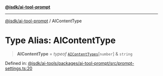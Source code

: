 [**@isdk/ai-tool-prompt**](../README.md)

***

[@isdk/ai-tool-prompt](../globals.md) / AIContentType

# Type Alias: AIContentType

> **AIContentType** = *typeof* [`AIContentTypes`](../variables/AIContentTypes.md)\[`number`\] & `string`

Defined in: [@isdk/ai-tools/packages/ai-tool-prompt/src/prompt-settings.ts:20](https://github.com/isdk/ai-tool-prompt.js/blob/a2b49ef3337bf83b9b81d4bcb9555a8f6044965e/src/prompt-settings.ts#L20)
